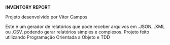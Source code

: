 __INVENTORY REPORT__

Projeto desenvolvido por Vitor Campos

Este é um gerador de relatórios que pode receber arquivos em .JSON, .XML ou .CSV, podendo gerar relatórios simples e complexos.
Projeto feito utilizando Programação Orientada a Objeto e TDD
